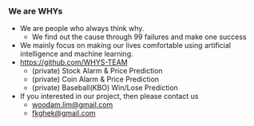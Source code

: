 ### We are WHYs
* We are people who always think why.
   * We find out the cause through 99 failures and make one success 
* We mainly focus on making our lives comfortable using artificial intelligence and machine learning.
* https://github.com/WHYS-TEAM 
  * (private) Stock Alarm & Price Prediction
  * (private) Coin Alarm & Price Prediction
  * (private) Baseball(KBO) Win/Lose Prediction 
* If you interested in our project, then please contact us
  * woodam.lim@gmail.com
  * fkghek@gmail.com
